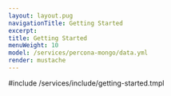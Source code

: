 ```yaml
---
layout: layout.pug
navigationTitle: Getting Started
excerpt:
title: Getting Started
menuWeight: 10
model: /services/percona-mongo/data.yml
render: mustache
---
```


#include /services/include/getting-started.tmpl

